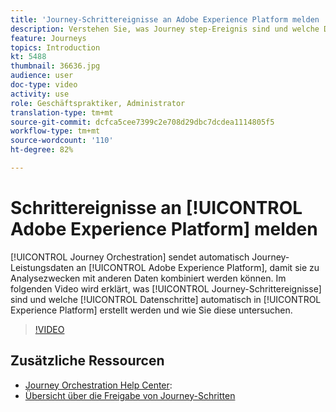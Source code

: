 ```yaml
---
title: 'Journey-Schrittereignisse an Adobe Experience Platform melden '
description: Verstehen Sie, was Journey step-Ereignis sind und welche Datenschritte sind und wie Sie sie untersuchen.
feature: Journeys
topics: Introduction
kt: 5488
thumbnail: 36636.jpg
audience: user
doc-type: video
activity: use
role: Geschäftspraktiker, Administrator
translation-type: tm+mt
source-git-commit: dcfca5cee7399c2e708d29dbc7dcdea1114805f5
workflow-type: tm+mt
source-wordcount: '110'
ht-degree: 82%

---
```



# Schrittereignisse an [!UICONTROL Adobe Experience Platform] melden

[!UICONTROL Journey Orchestration] sendet automatisch Journey-Leistungsdaten an [!UICONTROL Adobe Experience Platform], damit sie zu Analysezwecken mit anderen Daten kombiniert werden können.
Im folgenden Video wird erklärt, was [!UICONTROL Journey-Schrittereignisse] sind und welche [!UICONTROL Datenschritte] automatisch in [!UICONTROL Experience Platform] erstellt werden und wie Sie diese untersuchen.

>[!VIDEO](https://video.tv.adobe.com/v/36636?quality=12)

## Zusätzliche Ressourcen

* [Journey Orchestration Help Center](https://docs.adobe.com/content/help/de-DE/journeys/using/journey-orchestration-home.html):
* [Übersicht über die Freigabe von Journey-Schritten](https://docs.adobe.com/content/help/de-DE/journeys/using/building-journeys/sharing-journey-steps/sharing-overview.html)

